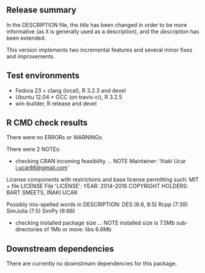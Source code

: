 ## Release summary

In the DESCRIPTION file, the _title_ has been changed in order to be more informative (as it is generally used as a description), and the _description_ has been extended.

This version implements two incremental features and several minor fixes and improvements.

## Test environments

* Fedora 23 + clang (local), R 3.2.3 and devel
* Ubuntu 12.04 + GCC (on travis-ci), R 3.2.5
* win-builder, R release and devel

## R CMD check results

There were no ERRORs or WARNINGs.

There were 2 NOTEs:

* checking CRAN incoming feasibility ... NOTE
Maintainer: ‘Iñaki Ucar <i.ucar86@gmail.com>’

License components with restrictions and base license permitting such:
  MIT + file LICENSE
File 'LICENSE':
  YEAR: 2014-2016
  COPYRIGHT HOLDERS: BART SMEETS, IÑAKI UCAR

Possibly mis-spelled words in DESCRIPTION:
  DES (6:6, 8:5)
  Rcpp (7:39)
  SimJulia (7:5)
  SimPy (6:66)

* checking installed package size ... NOTE
  installed size is  7.5Mb
  sub-directories of 1Mb or more:
    libs   6.6Mb

## Downstream dependencies

There are currently no downstream dependencies for this package.
